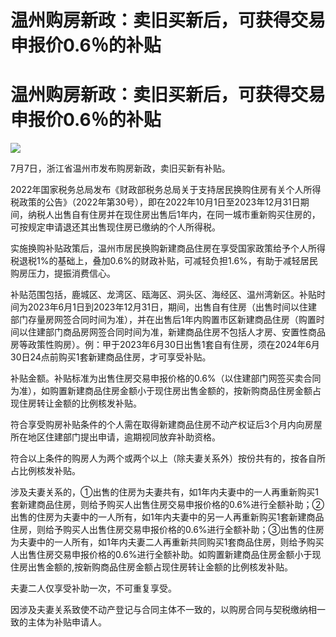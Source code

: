 # 温州购房新政：卖旧买新后，可获得交易申报价0.6％的补贴

# 温州购房新政：卖旧买新后，可获得交易申报价0.6％的补贴

![](https://inews.gtimg.com/newsapp_bt/0/15812435562/1000)

7月7日，浙江省温州市发布购房新政，卖旧买新有补贴。

2022年国家税务总局发布《财政部税务总局关于支持居民换购住房有关个人所得税政策的公告》（2022年第30号），即在2022年10月1日至2023年12月31日期间，纳税人出售自有住房并在现住房出售后1年内，在同一城市重新购买住房的，可按规定申请退还其出售现住房已缴纳的个人所得税。

实施换购补贴政策后，温州市居民换购新建商品住房在享受国家政策给予个人所得税退税1%的基础上，叠加0.6%的财政补贴，可减轻负担1.6%，有助于减轻居民购房压力，提振消费信心。

补贴范围包括，鹿城区、龙湾区、瓯海区、洞头区、海经区、温州湾新区。补贴时间为2023年6月1日到2023年12月31日，期间，出售自有住房（出售时间以住建部门存量房网签合同时间为准），并在出售后1年内购置市区新建商品住房（购置时间以住建部门商品房网签合同时间为准，新建商品住房不包括人才房、安置性商品房等政策性购房）。例：甲于2023年6月30日出售1套自有住房，须在2024年6月30日24点前购买1套新建商品住房，才可享受补贴。

补贴金额。补贴标准为出售住房交易申报价格的0.6%（以住建部门网签买卖合同为准），如购置新建商品住房金额小于现住房出售金额的，按新购商品住房金额占现住房转让金额的比例核发补贴。

符合享受购房补贴条件的个人需在取得新建商品住房不动产权证后3个月内向房屋所在地区住建部门提出申请，逾期视同放弃补助资格。

符合以上条件的购房人为两个或两个以上（除夫妻关系外）按份共有的，按各自所占比例核发补贴。

涉及夫妻关系的，①出售的住房为夫妻共有，如1年内夫妻中的一人再重新购买1套新建商品住房，则给予购买人出售住房交易申报价格的0.6%进行全额补助；②出售的住房为夫妻中的一人所有，如1年内夫妻中的另一人再重新购买1套新建商品住房，则给予购买人出售住房交易申报价格的0.6%进行全额补助；③出售的住房为夫妻中的一人所有，如1年内夫妻二人再重新共同购买1套商品住房，则给予购买人出售住房交易申报价格的0.6%进行全额补助。如购置新建商品住房金额小于现住房出售金额的,按新购商品住房金额占现住房转让金额的比例核发补贴。

夫妻二人仅享受补助一次，不可重复享受。

因涉及夫妻关系致使不动产登记与合同主体不一致的，以购房合同与契税缴纳相一致的主体为补贴申请人。

